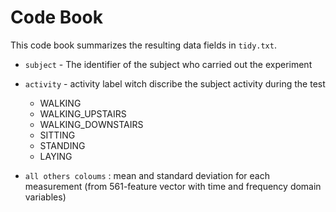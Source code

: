 # Code Book

This code book summarizes the resulting data fields in `tidy.txt`.

* `subject` - The identifier of the subject who carried out the experiment

* `activity` - activity label witch discribe the subject activity during the test
  - WALKING
  - WALKING_UPSTAIRS
  - WALKING_DOWNSTAIRS
  - SITTING 
  - STANDING
  - LAYING

* `all others coloums` : mean and standard deviation for each measurement (from 561-feature vector with time and frequency domain variables)
